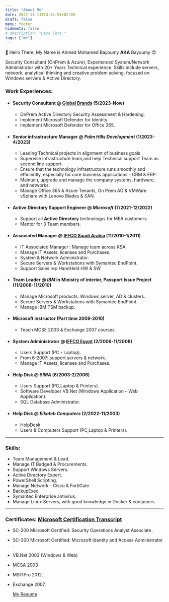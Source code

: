 ```yaml
---
title: "About Me"
date: 2022-11-11T14:44:51+02:00
draft: false
menu: footer
hidemeta: false
# description: "Desc Text."
tags: ["me"]
---
```


👋 Hello There, My Name is Ahmed Mohamed Bayoumy **AKA** Bayoumy 😍

Security Consultant (OnPrem & Azure), Experienced System/Network Administrator with 20+ Years Technical experience. Skills include servers, network, analytical thinking and creative problem solving. focused on Windows servers & Active Directory.

### Work Experiences:

- #### Security Consultant @ [Global Brands](https://gbrands.com/) (5/2023-Now)
  - OnPrem Active Directory Security Assessment & Hardening.
  - Implement Microsoft Defender for Identity.
  - Implement Microsoft Defender for Office 365.
- #### Senior infrastructure Manager @ _Palm Hills Development_ (1/2023-4/2023)
  - Leading Technical projects in alignment of business goals .
  - Supervise  infrastructure team,and help Technical support Team as second line support. 
  - Ensure that the technology infrastructure runs smoothly and efficiently, especially for core business applications - CRM & ERP.
  - Maintain, upgrade and manage the company systems, hardware, and networks.
  - Manage Office 365 & Azure Tenants, On Prem AD & VMWare vSphare with Lenovo Blades & SAN.
- #### Active Directory Support Engineer @ _Microsoft_ (7/2021-12/2022)
  - Support all **Active Directory** technologys for MEA customers.
  - Mentor for 3 Team members.
- #### Associated Manager @ [IFFCO Saudi Arabia](https://iffco.com) (11/2010-1/2011)
  - IT Associated Manager : Manage team across KSA.
  - Manage IT Assets, licenses and Purchases.
  - System & Network Administrator.
  - Secure Servers & Workstations with Symantec EndPoint.
  - Support Sales rep HandHeld HW & SW.
- #### Team Leader @ _IBM_ in Ministry of interior, Passport Issue Project (11/2008-11/2010)
  - Manage Microsoft products: Windows server, AD & clusters.
  - Secure Servers & Workstations with Symantec EndPoint.
  - Manage IBM TSM backup.
- #### Microsoft instructor (Part time 2008-2010)
  - Teach MCSE 2003 & Exchange 2007 courses.
- #### System Administrator @ [IFFCO Egypt](https://iffco.com) (2/2006-11/2008)

  - Users Support (PC - Laptop).
  - From 6-2007: support servers & network.
  - Manage IT Assets, licenses and Purchases.

- #### Help Disk @ _SIMA_ (6/2003-2/2006)
  - Users Support (PC,Laptop & Printers).
  - Software Developer VB.Net (Windows Application – Web Application).
  - SQL Database Administrator.
- #### Help Disk @ _Elkateb Computers_ (2/2022-11/2003)
  - HelpDesk
  - Users & Computers Support (PC,Laptop & Printers).

---

### Skills:

- Team Management & Lead.
- Manage IT Badged & Procurements.
- Support Windows Servers.
- Active Directory Expert.
- PowerShell Scripting.
- Manage Network - Cisco & FortiGate.
- BackupExec.
- Symantec Enterprise antivirus.
- Manage Linux Servers, with good knowledge in Docker & containers.

---

### Certificates: [Microsoft Certification Transcript](https://learn.microsoft.com/en-us/users/ahmedbayoumy-2721/transcript/d9w5za2g1lrxow1)
- SC-200 Microsoft Certified: Security Operations Analyst Associate .
- SC-300 Microsoft Certified: Microsoft Identity and Access Administrator .
- VB.Net 2003 (Windows & Web)
- MCSA 2003
- MSITPro 2012.
- Exchange 2007.

  [My Resume](/Resume.pdf)
